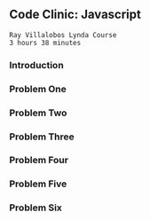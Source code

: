 ## Code Clinic: Javascript 
    Ray Villalobos Lynda Course
    3 hours 38 minutes  

### Introduction

### Problem One  

### Problem Two  

### Problem Three  

### Problem Four  

### Problem Five  

### Problem Six  
